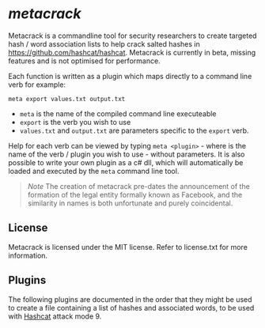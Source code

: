 # *metacrack*

Metacrack is a commandline tool for security researchers to create targeted hash / word association lists to help crack salted hashes in https://github.com/hashcat/hashcat. Metacrack is currently in beta, missing features and is not optimised for performance.

Each function is written as a plugin which maps directly to a command line verb for example:

`meta export values.txt output.txt` 

- `meta` is the name of the compiled command line executeable
- `export` is the verb you wish to use 
- `values.txt` and `output.txt` are parameters specific to the `export` verb.

Help for each verb can be viewed by typing `meta <plugin>` - where <plugin> is the name of the verb / plugin you wish to use - without parameters. It is also possible to write your own plugin as a c# dll, which will automatically be loaded and executed by the `meta` command line tool.
  
  > *Note*
  > The creation of metacrack pre-dates the announcement of the formation of the legal entity formally known as Facebook, and the similarity in names is both unfortunate and purely coincidental.
  
## License
Metacrack is licensed under the MIT license. Refer to license.txt for more information.

## Plugins 

The following plugins are documented in the order that they might be used to create a file containing a list of hashes and associated words, to be used with [Hashcat](https://github.com/hashcat/hashcat) attack mode 9.
  
 
